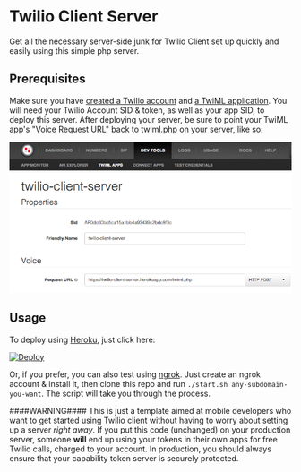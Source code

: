 Twilio Client Server
===================

Get all the necessary server-side junk for Twilio Client set up quickly and easily using this simple php server.


Prerequisites
-------------
Make sure you have [created a Twilio account](https://www.twilio.com/try-twilio) and [a TwiML application](https://www.twilio.com/user/account/apps/). You will need your Twilio Account SID & token, as well as your app SID, to deploy this server. After deploying your server, be sure to point your TwiML app's "Voice Request URL" back to twiml.php on your server, like so:

<img src="ss1.png" />

Usage
-----
To deploy using [Heroku](https://heroku.com/), just click here:

[![Deploy](https://www.herokucdn.com/deploy/button.png)](https://heroku.com/deploy)

Or, if you prefer, you can also test using [ngrok](https://ngrok.com/). Just create an ngrok account & install it, then clone this repo and run `./start.sh any-subdomain-you-want`. The script will take you through the process.

####WARNING####
This is just a template aimed at mobile developers who want to get started using Twilio client without having to worry about setting up a server *right away*. If you put this code (unchanged) on your production server, someone **will** end up using your tokens in their own apps for free Twilio calls, charged to your account. In production, you should always ensure that your capability token server is securely protected.
